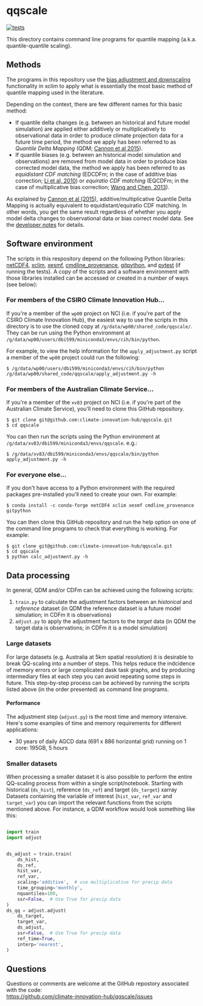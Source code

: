 # qqscale

[![tests](https://github.com/climate-innovation-hub/qqscale/actions/workflows/tests.yml/badge.svg)](https://github.com/climate-innovation-hub/qqscale/actions/workflows/tests.yml)

This directory contains command line programs for quantile mapping (a.k.a. quantile-quantile scaling). 

## Methods

The programs in this repository use the
[bias adjustment and downscaling](https://xclim.readthedocs.io/en/stable/sdba.html) functionality in xclim
to apply what is essentially the most basic method of quantile mapping used in the literature.

Depending on the context, there are few different names for this basic method:
- If quantile delta changes (e.g. between an historical and future model simulation) are applied
  either additively or multiplicatively to observational data in order to produce
  climate projection data for a future time period,
  the method we apply has been referred to as
  *Quantile Delta Mapping* (QDM; [Cannon et al 2015](https://doi.org/10.1175/JCLI-D-14-00754.1)).
- If quantile biases (e.g. between an historical model simulation and observations) are removed
  from model data in order to produce bias corrected model data,
  the method we apply has been referred to as
  *equidistant CDF matching* (EDCDFm; in the case of additive bias correction; [Li et al, 2010](https://doi.org/10.1029/2009JD012882)) or
  *equiratio CDF matching* (EQCDFm; in the case of multiplicative bias correction; [Wang and Chen, 2013](https://doi.org/10.1002/asl2.454)).

As explained by [Cannon et al (2015)](https://doi.org/10.1175/JCLI-D-14-00754.1),
additive/multiplicative Quantile Delta Mapping is actually equivalent to equidistant/equiratio CDF matching.
In other words, you get the same result regardless of whether you apply
model delta changes to observational data or bias correct model data.
See the [developer notes](developer_notes.md) for details.


## Software environment

The scripts in this respository depend on the following Python libraries:
[netCDF4](https://unidata.github.io/netcdf4-python/),
[xclim](https://xclim.readthedocs.io),
[xesmf](https://xesmf.readthedocs.io),
[cmdline_provenance](https://cmdline-provenance.readthedocs.io),
[gitpython](https://gitpython.readthedocs.io),
and [pytest](https://docs.pytest.org) (if running the tests).
A copy of the scripts and a software environment with those libraries installed
can be accessed or created in a number of ways (see below):

### For members of the CSIRO Climate Innovation Hub...

If you're a member of the `wp00` project on NCI
(i.e. if you're part of the CSIRO Climate Innovation Hub),
the easiest way to use the scripts in this directory is to use the cloned copy at `/g/data/wp00/shared_code/qqscale/`.
They can be run using the Python environment at `/g/data/wp00/users/dbi599/miniconda3/envs/cih/bin/python`.

For example, to view the help information for the `apply_adjustment.py` script
a member of the `wp00` project could run the following:

```
$ /g/data/wp00/users/dbi599/miniconda3/envs/cih/bin/python /g/data/wp00/shared_code/qqscale/apply_adjustment.py -h
```

### For members of the Australian Climate Service...

If you're a member of the `xv83` project on NCI
(i.e. if you're part of the Australian Climate Service),
you'll need to clone this GitHub repository.

```
$ git clone git@github.com:climate-innovation-hub/qqscale.git
$ cd qqscale
```

You can then run the scripts using the Python environment at `/g/data/xv83/dbi599/miniconda3/envs/qqscale`. e.g.:

```
$ /g/data/xv83/dbi599/miniconda3/envs/qqscale/bin/python apply_adjustment.py -h
```

### For everyone else...

If you don't have access to a Python environment with the required packages
pre-installed you'll need to create your own.
For example:

```
$ conda install -c conda-forge netCDF4 xclim xesmf cmdline_provenance gitpython
```

You can then clone this GitHub repository and run the help option
on one of the command line programs to check that everything is working.
For example:

```
$ git clone git@github.com:climate-innovation-hub/qqscale.git
$ cd qqscale
$ python calc_adjustment.py -h
```

## Data processing
  
In general, QDM and/or CDFm can be achieved using the following scripts:
1. `train.py` to calculate the adjustment factors between an *historical* and *reference* dataset
   (in QDM the reference dataset is a future model simulation; in CDFm it is observations)
1. `adjust.py` to apply the adjustment factors to the *target* data
   (in QDM the target data is observations; in CDFm it is a model simulation)

### Large datasets

For large datasets (e.g. Australia at 5km spatial resolution)
it is desirable to break QQ-scaling into a number of steps.
This helps reduce the indcidence of memory errors or large complicated dask task graphs,
and by producing intermediary files at each step you can avoid repeating some steps in future.
This step-by-step process can be achieved by running the scripts listed above
(in the order presented) as command line programs.

#### Performance

The adjustment step (`adjust.py`) is the most time and memory intensive.
Here's some examples of time and memory requirements for different applications:
- 30 years of daily AGCD data (691 x 886 horizontal grid) running on 1 core: 195GB, 5 hours 

### Smaller datasets

When processing a smaller dataset it is also possible to perform the entire QQ-scaling process
from within a single script/notebook.
Starting with historical (`ds_hist`), reference (`ds_ref`) and target (`ds_target`) xarray Datasets
containing the variable of interest (`hist_var`, `ref_var` and `target_var`)
you can import the relevant functions from the scripts mentioned above.
For instance,
a QDM workflow would look something like this:

```python

import train
import adjust


ds_adjust = train.train(
    ds_hist,
    ds_ref,
    hist_var,
    ref_var,
    scaling='additive',  # use multiplicative for precip data
    time_grouping='monthly',
    nquantiles=100,
    ssr=False,  # Use True for precip data
)
ds_qq = adjust.adjust(
    ds_target,
    target_var,
    ds_adjust,
    ssr=False,  # Use True for precip data
    ref_time=True,
    interp='nearest', 
)
```

## Questions

Questions or comments are welcome at the GitHub repostory
associated with the code:  
https://github.com/climate-innovation-hub/qqscale/issues
